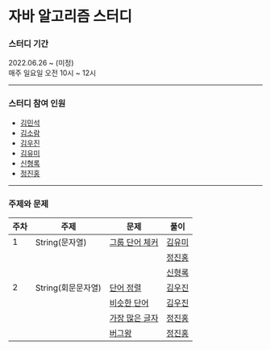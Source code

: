 # 자바 알고리즘 스터디

### 스터디 기간
2022.06.26 ~ (미정)</br>
매주 일요일 오전 10시 ~ 12시


---
### 스터디 참여 인원
* [김민석]()
* [김소람]()
* [김우진](https://github.com/dnwlsrla40)
* [김유미](https://github.com/gkfgran5037)
* [신형록]()
* [정진홍]()

---
### 주제와 문제

| 주차 | 주제               | 문제                                                   | 풀이                                           |
|------|--------------------|--------------------------------------------------------|------------------------------------------------|
| 1    | String(문자열)     | [그룹 단어 체커](https://www.acmicpc.net/problem/1316) | [김유미](src/week1/yumi/GroupWordChecker.java) |
|      |                    | []()                                                   | [정진홍]()                                     |
|      |                    | []()                                                   | [신형록]()                                     |
| 2    | String(회문문자열) | [단어 정렬](https://www.acmicpc.net/problem/1181)      | [김우진]()                                     |
|      |                    | [비슷한 단어](https://www.acmicpc.net/problem/1411)    | [김우진]()                                     |
|      |                    | [가장 많은 글자](https://www.acmicpc.net/problem/1371) | [정진홍]()                                     |
|      |                    | [버그왕](https://www.acmicpc.net/problem/3447)         | [정진홍]()                                     |
